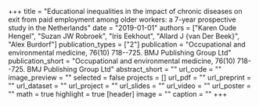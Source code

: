 +++
title = "Educational inequalities in the impact of chronic diseases on exit from paid employment among older workers: a 7-year prospective study in the Netherlands"
date = "2019-01-01"
authors = ["Karen Oude Hengel", "Suzan JW Robroek", "Iris Eekhout", "Allard J {van Der Beek}", "Alex Burdorf"]
publication_types = ["2"]
publication = "Occupational and environmental medicine, 76(10) 718--725. BMJ Publishing Group Ltd"
publication_short = "Occupational and environmental medicine, 76(10) 718--725. BMJ Publishing Group Ltd"
abstract_short = ""
url_code = ""
image_preview = ""
selected = false
projects = []
url_pdf = ""
url_preprint = ""
url_dataset = ""
url_project = ""
url_slides = ""
url_video = ""
url_poster = ""
math = true
highlight = true
[header]
image = ""
caption = ""
+++
